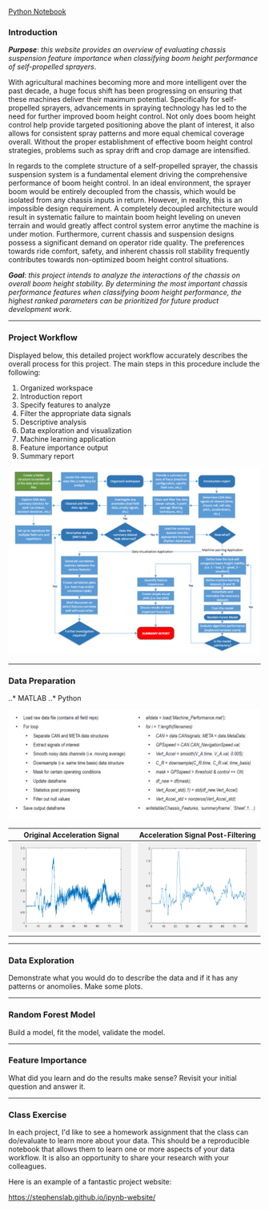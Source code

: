 
[Python Notebook](https://nbviewer.jupyter.org/github/badams97/Sprayer_Chassis_Features/blob/master/ABE%20516%20Project%20-%20Bailey%20Adams.ipynb)

### Introduction

**_Purpose_**: _this website provides an overview of evaluating chassis suspension feature importance when classifying boom height performance of self-propelled sprayers_.

With agricultural machines becoming more and more intelligent over the past decade, a huge focus shift has been progressing on ensuring that these machines deliver their maximum potential.  Specifically for self-propelled sprayers, advancements in spraying technology has led to the need for further improved boom height control.  Not only does boom height control help provide targeted positioning above the plant of interest, it also allows for consistent spray patterns and more equal chemical coverage overall.  Without the proper establishment of effective boom height control strategies, problems such as spray drift and crop damage are intensified.

In regards to the complete structure of a self-propelled sprayer, the chassis suspension system is a fundamental element driving the comprehensive performance of boom height control.  In an ideal environment, the sprayer boom would be entirely decoupled from the chassis, which would be isolated from any chassis inputs in return.  However, in reality, this is an impossible design requirement.  A completely decoupled architecture would result in systematic failure to maintain boom height leveling on uneven terrain and would greatly affect control system error anytime the machine is under motion.  Furthermore, current chassis and suspension designs possess a significant demand on operator ride quality.  The preferences towards ride comfort, safety, and inherent chassis roll stability frequently contributes towards non-optimized boom height control situations.

**_Goal_**: _this project intends to analyze the interactions of the chassis on overall boom height stability.  By determining the most important chassis performance features when classifying boom height performance, the highest ranked parameters can be prioritized for future product development work_.  

***

### Project Workflow

Displayed below, this detailed project workflow accurately describes the overall process for this project.  The main steps in this procedure include the following:

1. Organized workspace
2. Introduction report
3. Specify features to analyze
4. Filter the appropriate data signals
5. Descriptive analysis
6. Data exploration and visualization
7. Machine learning application
8. Feature importance output
9. Summary report

![image](PNG/updated_project_workflow.PNG "Workflow Diagram")

***

### Data Preparation

..* MATLAB 
..* Python

![image](PNG/Matlab_Code_Outline.PNG "MATLAB Code Outline")

Original Acceleration Signal             |  Acceleration Signal Post-Filtering
:-------------------------:|:-------------------------:
![image](PNG/Accel_After.PNG "Acceleration Signal Before")  |  ![image](PNG/Accel_Before.PNG "Acceleration Signal After")

***

### Data Exploration

Demonstrate what you would do to describe the data and if it has any patterns or anomolies.  Make some plots.

***

### Random Forest Model

Build a model, fit the model, validate the model.

***

### Feature Importance

What did you learn and do the results make sense?  Revisit your initial question and answer it.

***

### Class Exercise

In each project, I'd like to see a homework assignment that the class can do/evaluate to learn more about your data.  This should be a reproducible notebook that allows them to learn one or more aspects of your data workflow.  It is also an opportunity to share your research with your colleagues.

Here is an example of a fantastic project website:

https://stephenslab.github.io/ipynb-website/
